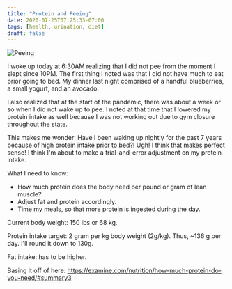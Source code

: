 ```yaml
---
title: "Protein and Peeing"
date: 2020-07-25T07:25:33-07:00
tags: [health, urination, diet]
draft: false
---
```


![Peeing](/img/peeing.png)

I woke up today at 6:30AM realizing that I did not pee from the moment I slept since 10PM. The first thing I noted was that I did not have much to eat prior going to bed. My dinner last night comprised of a handful blueberries, a small yogurt, and an avocado. 

I also realized that at the start of the pandemic, there was about a week or so when I did not wake up to pee. I noted at that time that I lowered my protein intake as well because I was not working out due to gym closure throughout the state.

This makes me wonder: Have I been waking up nightly for the past 7 years because of high protein intake prior to bed?! Ugh! I think that makes perfect sense!  I think I'm about to make a trial-and-error adjustment on my protein intake.

What I need to know:

* How much protein does the body need per pound or gram of lean muscle?
* Adjust fat and protein accordingly.
* Time my meals, so that more protein is ingested during the day.

Current body weight: 150 lbs or 68 kg.

Protein intake target: 2 gram per kg body weight (2g/kg). Thus, ~136 g per day. I'll round it down to 130g. 

Fat intake: has to be higher. 


Basing it off of here: https://examine.com/nutrition/how-much-protein-do-you-need/#summary3